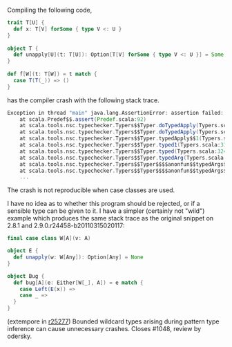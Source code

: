 Compiling the following code,

```scala
trait T[U] {
  def x: T[V] forSome { type V <: U }
}
  
object T {
  def unapply[U](t: T[U]): Option[T[V] forSome { type V <: U }] = Some(t.x)
}
  
def f[W](t: T[W]) = t match {
  case T(T(_)) => ()
}
```

has the compiler crash with the following stack trace.


```scala
Exception in thread "main" java.lang.AssertionError: assertion failed: T(_) ==> Test.this.T.unapply[Nothing](<unapply-selector>) <unapply> (_), pt = Test.T[?] forSome { type V <: W }
	at scala.Predef$$.assert(Predef.scala:92)
	at scala.tools.nsc.typechecker.Typers$$Typer.doTypedApply(Typers.scala:1837)
	at scala.tools.nsc.typechecker.Typers$$Typer.doTypedApply(Typers.scala:1756)
	at scala.tools.nsc.typechecker.Typers$$Typer.typedApply$$1(Typers.scala:2553)
	at scala.tools.nsc.typechecker.Typers$$Typer.typed1(Typers.scala:3140)
	at scala.tools.nsc.typechecker.Typers$$Typer.typed(Typers.scala:3243)
	at scala.tools.nsc.typechecker.Typers$$Typer.typedArg(Typers.scala:1591)
	at scala.tools.nsc.typechecker.Typers$$Typer$$$$anonfun$$typedArgs$$2.apply(Typers.scala:1607)
	at scala.tools.nsc.typechecker.Typers$$Typer$$$$anonfun$$typedArgs$$2.apply(Typers.scala:1607)
	...
```

The crash is not reproducible when case classes are used.

I have no idea as to whether this program should be rejected, or if a sensible type can be given to it.
I have a simpler (certainly not "wild") example which produces the same stack trace as the original snippet on 2.8.1 and 2.9.0.r24458-b20110315020117:
```scala
final case class W[A](v: A)

object E {
  def unapply(w: W[Any]): Option[Any] = None
}

object Bug {
  def bug[A](e: Either[W[_], A]) = e match {
    case Left(E(x)) =>
    case _ =>
  }
}
```
(extempore in [r25277](https://codereview.scala-lang.org/fisheye/changelog/scala-svn?cs=25277)) Bounded wildcard types arising during pattern type inference can
cause unnecessary crashes.  Closes #1048, review by odersky.
